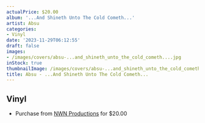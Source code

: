 ```yaml
---
actualPrice: $20.00
album: '...And Shineth Unto The Cold Cometh...'
artist: Absu
categories:
- Vinyl
date: '2023-11-29T06:12:55'
draft: false
images:
- /images/covers/absu-...and_shineth_unto_the_cold_cometh....jpg
inStock: true
thumbnailImage: /images/covers/absu-...and_shineth_unto_the_cold_cometh...-thumb.jpg
title: Absu - ...And Shineth Unto The Cold Cometh...
---
```


## Vinyl
* Purchase from [NWN Productions](http://shop.nwnprod.com/index.php?route=product/product&path=75&product_id=38387&sort=pd.name&order=ASC) for $20.00
